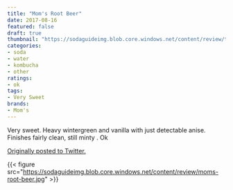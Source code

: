 ```yaml
---
title: "Mom's Root Beer"
date: 2017-08-16
featured: false
draft: true
thumbnail: "https://sodaguideimg.blob.core.windows.net/content/review/thumbs/moms-root-beer.jpg"
categories:
- soda
- water
- kombucha
- other
ratings:
- ok
tags:
- Very Sweet
brands:
- Mom's
---
```


Very sweet. Heavy wintergreen and vanilla with just detectable anise. Finishes fairly clean, still minty . Ok

[Originally posted to Twitter.](https://twitter.com/Cavorter/status/897883559809220609)

{{< figure src="https://sodaguideimg.blob.core.windows.net/content/review/moms-root-beer.jpg" >}}

